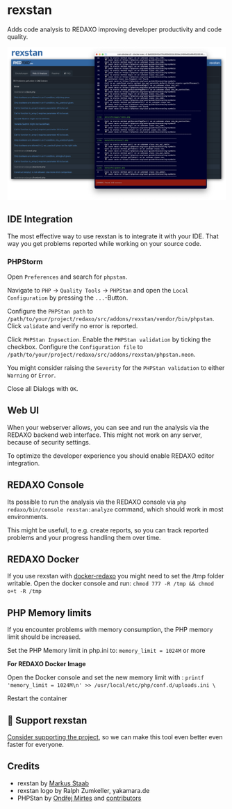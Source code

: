 rexstan
=======

Adds code analysis to REDAXO improving developer productivity and code quality.

![Screenshots](https://github.com/FriendsOfREDAXO/rexstan/blob/assets/stanscreen.png?raw=true)


## IDE Integration

The most effective way to use rexstan is to integrate it with your IDE.
That way you get problems reported while working on your source code.

### PHPStorm

Open `Preferences` and search for `phpstan`.

Navigate to `PHP` -> `Quality Tools` -> `PHPStan` and open the `Local Configuration` by pressing the `...`-Button.

Configure the `PHPStan path` to `/path/to/your/project/redaxo/src/addons/rexstan/vendor/bin/phpstan`.
Click `validate` and verify no error is reported.

Click `PHPStan Inpsection`. Enable the `PHPStan validation` by ticking the checkbox.
Configure the `Configuration file` to `/path/to/your/project/redaxo/src/addons/rexstan/phpstan.neon`.

You might consider raising the `Severity` for the `PHPStan validation` to either `Warning` or `Error`.

Close all Dialogs with `OK`.

## Web UI

When your webserver allows, you can see and run the analysis via the REDAXO backend web interface.
This might not work on any server, because of security settings.

To optimize the developer experience you should enable REDAXO editor integration.

## REDAXO Console

Its possible to run the analysis via the REDAXO console via `php redaxo/bin/console rexstan:analyze` command, which should work in most environments.

This might be usefull, to e.g. create reports, so you can track reported problems and your progress handling them over time.

## REDAXO Docker 

If you use rexstan with [docker-redaxo](https://github.com/FriendsOfREDAXO/docker-redaxo) you might need to set the /tmp folder writable. Open the docker console and run: `chmod 777 -R /tmp && chmod o+t -R /tmp`

## PHP Memory limits 

If you encounter problems with memory consumption, the PHP memory limit should be increased. 

Set the PHP Memory limit in php.ini to: `memory_limit = 1024M` or more

**For REDAXO Docker Image**

Open the Docker console and set the new memory limit with : 
`printf 'memory_limit = 1024M\n' >> /usr/local/etc/php/conf.d/uploads.ini \`

Restart the container

## 💌 Support rexstan

[Consider supporting the project](https://github.com/sponsors/staabm), so we can make this tool even better even faster for everyone.


## Credits

- rexstan by [Markus Staab](https://github.com/staabm)
- rexstan logo by Ralph Zumkeller, yakamara.de
- PHPStan by [Ondřej Mirtes](https://github.com/ondrejmirtes) and [contributors](https://github.com/phpstan/phpstan-src/graphs/contributors) 
